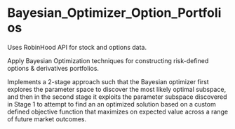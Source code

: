 # Bayesian_Optimizer_Option_Portfolios

Uses RobinHood API for stock and options data. 

Apply Bayesian Optimization techniques for constructing risk-defined options & derivatives portfolios.  

Implements a 2-stage approach such that the Bayesian optimizer first explores the parameter space to discover the most likely optimal subspace, and then in the second stage it exploits the parameter subspace discovered in Stage 1 to attempt to find an an optimized solution based on a custom defined objective function that maximizes on expected value across a range of future market outcomes.
